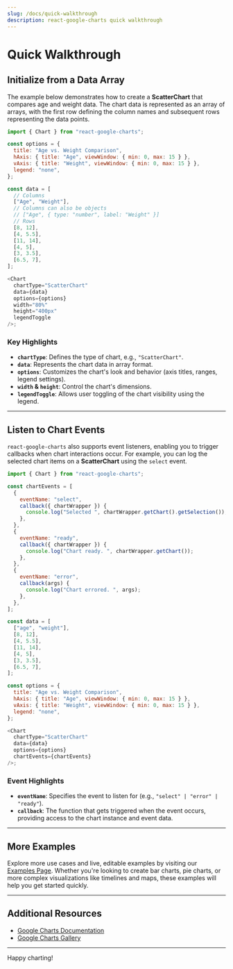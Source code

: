 ```yaml
---
slug: /docs/quick-walkthrough
description: react-google-charts quick walkthrough
---
```


# Quick Walkthrough

## Initialize from a Data Array

The example below demonstrates how to create a **ScatterChart** that compares age and weight data. The chart data is represented as an array of arrays, with the first row defining the column names and subsequent rows representing the data points.

```js
import { Chart } from "react-google-charts";

const options = {
  title: "Age vs. Weight Comparison",
  hAxis: { title: "Age", viewWindow: { min: 0, max: 15 } },
  vAxis: { title: "Weight", viewWindow: { min: 0, max: 15 } },
  legend: "none",
};

const data = [
  // Columns
  ["Age", "Weight"],
  // Columns can also be objects
  // ["Age", { type: "number", label: "Weight" }]
  // Rows
  [8, 12],
  [4, 5.5],
  [11, 14],
  [4, 5],
  [3, 3.5],
  [6.5, 7],
];

<Chart
  chartType="ScatterChart"
  data={data}
  options={options}
  width="80%"
  height="400px"
  legendToggle
/>;
```

### Key Highlights

- **`chartType`**: Defines the type of chart, e.g., `"ScatterChart"`.
- **`data`**: Represents the chart data in array format.
- **`options`**: Customizes the chart's look and behavior (axis titles, ranges, legend settings).
- **`width` & `height`**: Control the chart's dimensions.
- **`legendToggle`**: Allows user toggling of the chart visibility using the legend.

---

## Listen to Chart Events

`react-google-charts` also supports event listeners, enabling you to trigger callbacks when chart interactions occur. For example, you can log the selected chart items on a **ScatterChart** using the `select` event.

```js
import { Chart } from "react-google-charts";

const chartEvents = [
  {
    eventName: "select",
    callback({ chartWrapper }) {
      console.log("Selected ", chartWrapper.getChart().getSelection());
    },
  },
  {
    eventName: "ready",
    callback({ chartWrapper }) {
      console.log("Chart ready. ", chartWrapper.getChart());
    },
  },
  {
    eventName: "error",
    callback(args) {
      console.log("Chart errored. ", args);
    },
  },
];

const data = [
  ["age", "weight"],
  [8, 12],
  [4, 5.5],
  [11, 14],
  [4, 5],
  [3, 3.5],
  [6.5, 7],
];

const options = {
  title: "Age vs. Weight Comparison",
  hAxis: { title: "Age", viewWindow: { min: 0, max: 15 } },
  vAxis: { title: "Weight", viewWindow: { min: 0, max: 15 } },
  legend: "none",
};

<Chart
  chartType="ScatterChart"
  data={data}
  options={options}
  chartEvents={chartEvents}
/>;
```

### Event Highlights

- **`eventName`**: Specifies the event to listen for (e.g., `"select" | "error" | "ready"`).
- **`callback`**: The function that gets triggered when the event occurs, providing access to the chart instance and event data.

---

## More Examples

Explore more use cases and live, editable examples by visiting our [Examples Page](/examples). Whether you're looking to create bar charts, pie charts, or more complex visualizations like timelines and maps, these examples will help you get started quickly.

---

## Additional Resources

- [Google Charts Documentation](https://developers.google.com/chart/interactive/docs)
- [Google Charts Gallery](https://developers.google.com/chart/interactive/docs/gallery)

---

Happy charting!
